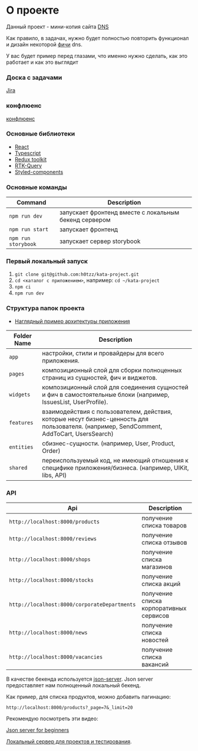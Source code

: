 # О проекте
Данный проект - мини-копия сайта [DNS](https://www.dns-shop.ru/actions/)
  
Как правило, в задачах, нужно будет полностью повторить функционал и дизайн некоторой [фичи](https://hsbi.hse.ru/articles/ficha-chto-eto-znachit/) dns.

У вас будет пример перед глазами, что именно нужно сделать, как это работает и как это выглядит

### Доска с задачами
[Jira](https://jora.kata.academy/secure/RapidBoard.jspa?rapidView=15&projectKey=DNS&selectedIssue=DNS-9)

### конфлюенс
[конфлюенс](https://wika.kata.academy/pages/viewpage.action?pageId=7503893)

### Основные библиотеки

- [React](https://react.dev/)
- [Typescript](https://www.typescriptlang.org/docs/)
- [Redux toolkit](https://redux-toolkit.js.org/)
- [RTK-Query](https://redux-toolkit.js.org/rtk-query/overview/)
- [Styled-components](https://styled-components.com/)

### Основные команды
| Command           | Description                                                |
|-------------------|------------------------------------------------------------|
| `npm run dev `    | запускает фронтенд вместе с локальным бекенд сервером      |
| `npm run start`   | запускает фронтенд                                         |
| `npm run storybook`| запускает сервер storybook                                 |

### Первый локальный запуск
1. `git clone git@github.com:h0tzz/kata-project.git`
2. `cd <каталог с приложением>`, например: `cd ~/kata-project`
3. `npm ci`
4. `npm run dev`

### Структура папок проекта
- [Наглядный пример архитектуры приложения](https://github.com/sldk-yuri/realworld-react-fsd/)

| Folder Name | Description                                                                           |
|-------------|---------------------------------------------------------------------------------------|
| `app`       | настройки, стили и провайдеры для всего приложения.                              |
| `pages`     |  композиционный слой для сборки полноценных страниц из сущностей, фич и виджетов.                                                      |
| `widgets`  | композиционный слой для соединения сущностей и фич в самостоятельные блоки (например, IssuesList, UserProfile).     |
| `features`    | взаимодействия с пользователем, действия, которые несут бизнес-ценность для пользователя. (например, SendComment, AddToCart, UsersSearch)                                             |
| `entities`   | сбизнес-сущности. (например, User, Product, Order) |
| `shared`   |  переиспользуемый код, не имеющий отношения к специфике приложения/бизнеса. (например, UIKit, libs, API) |


### API
| Api                              | Description                            |
|----------------------------------|----------------------------------------|
| `http://localhost:8000/products` | получение списка товаров               |
| `http://localhost:8000/reviews`  | получение списка отзывов               |
| `http://localhost:8000/shops`    | получение списка магазинов             |
| `http://localhost:8000/stocks`   | получение списка акций                 |
| `http://localhost:8000/corporateDepartments`| получение списка корпоративных сервисов |
| `http://localhost:8000/news`| получение списка новостей              |
| `http://localhost:8000/vacancies`| получение списка вакансий |

В качестве бекенда используется [json-server](https://www.npmjs.com/package/json-server). 
Json server предоставляет нам полноценный локальный бекенд.

Как пример, для списка продуктов, можно добавить пагинацию:

`http://localhost:8000/products?_page=7&_limit=20`

Рекомендую посмотреть эти видео:

[Json server for beginners](https://www.youtube.com/playlist?list=PLC3y8-rFHvwhc9YZIdqNL5sWeTCGxF4ya)

[Локальный сервер для проектов и тестирования](https://www.youtube.com/watch?v=odwOkxkmVH8).


